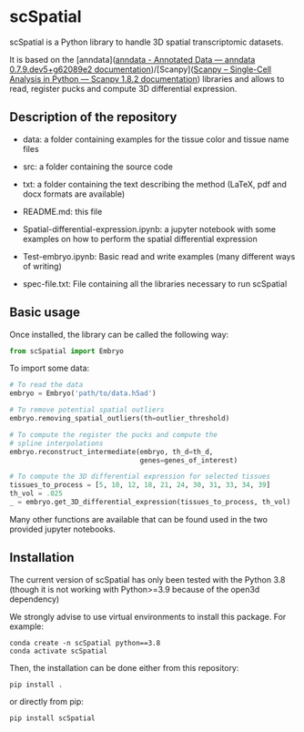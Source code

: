 # scSpatial

scSpatial is a Python library to handle 3D spatial transcriptomic datasets.

It is based on the [anndata]([anndata - Annotated Data &mdash; anndata 0.7.9.dev5+g62089e2 documentation](https://anndata.readthedocs.io/en/latest/))/[Scanpy]([Scanpy – Single-Cell Analysis in Python &mdash; Scanpy 1.8.2 documentation](https://scanpy.readthedocs.io/en/stable/)) libraries and allows to read, register pucks and compute 3D differential expression.

## Description of the repository

- data: a folder containing examples for the tissue color and tissue name files

- src: a folder containing the source code

- txt: a folder containing the text describing the method (LaTeX, pdf and docx formats are available)

- README.md: this file

- Spatial-differential-expression.ipynb: a jupyter notebook with some examples on how to perform the spatial differential expression

- Test-embryo.ipynb: Basic read and write examples (many different ways of writing)

- spec-file.txt: File containing all the libraries necessary to run scSpatial

## Basic usage

Once installed, the library can be called the following way:

```python
from scSpatial import Embryo
```

To import some data:

```python
# To read the data
embryo = Embryo('path/to/data.h5ad')

# To remove potential spatial outliers
embryo.removing_spatial_outliers(th=outlier_threshold)

# To compute the register the pucks and compute the
# spline interpolations
embryo.reconstruct_intermediate(embryo, th_d=th_d,
                                genes=genes_of_interest)

# To compute the 3D differential expression for selected tissues
tissues_to_process = [5, 10, 12, 18, 21, 24, 30, 31, 33, 34, 39]
th_vol = .025
_ = embryo.get_3D_differential_expression(tissues_to_process, th_vol)
```

Many other functions are available that can be found used in the two provided jupyter notebooks.

## Installation

The current version of scSpatial has only been tested with the Python 3.8  (though it is not working with Python>=3.9 because of the open3d dependency)

We strongly advise to use virtual environments to install this package. For example:

```shell
conda create -n scSpatial python==3.8
conda activate scSpatial
```

Then, the installation can be done either from this repository:

```shell
pip install .
```

or directly from pip:

```shell
pip install scSpatial
```

